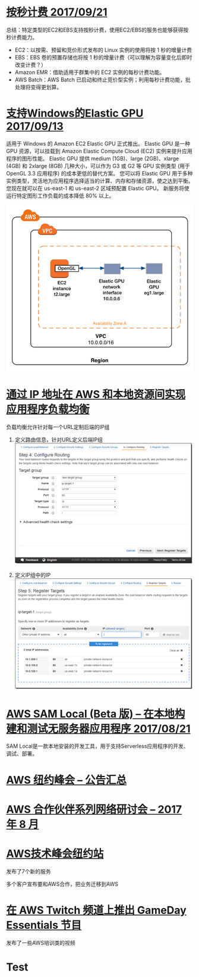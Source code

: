 # [按秒计费 2017/09/21](https://aws.amazon.com/cn/blogs/china/new-per-second-billing-for-ec2-instances-and-ebs-volumes/)

总结：特定类型的EC2和EBS支持按秒计费，使用EC2/EBS的服务也能够获得按秒计费能力。

- EC2：以按需、预留和竞价形式发布的 Linux 实例的使用将按 1 秒的增量计费
- EBS：EBS 卷的预置存储也将按 1 秒的增量计费（可以理解为容量变化后即时改变计费？）
- Amazon EMR：借助适用于群集中的 EC2 实例的每秒计费功能。
- AWS Batch：AWS Batch 已启动和终止竞价型实例；利用每秒计费功能，批处理将变得更划算。

# [支持Windows的Elastic GPU 2017/09/13](https://aws.amazon.com/cn/blogs/china/new-ec2-elastic-gpus-for-windows/)

适用于 Windows 的 Amazon EC2 Elastic GPU 正式推出。
Elastic GPU 是一种 GPU 资源，可以挂载到 Amazon Elastic Compute Cloud (EC2) 实例来提升应用程序的图形性能。
Elastic GPU 提供 medium (1GB)、large (2GB)、xlarge (4GB) 和 2xlarge (8GB) 几种大小，可以作为 G3 或 G2 等 GPU 实例类型 (用于 OpenGL 3.3 应用程序) 的成本更低的替代方案。
您可以将 Elastic GPU 用于多种实例类型，灵活地为应用程序选择适当的计算、内存和存储资源，使之达到平衡。
您现在就可以在 us-east-1 和 us-east-2 区域预配置 Elastic GPU。
新服务将使运行特定图形工作负载的成本降低 80% 以上。

![Elastic GPU通过网络方式使用](img/elastic-gpu-diagram.png)

# [通过 IP 地址在 AWS 和本地资源间实现应用程序负载均衡](https://aws.amazon.com/cn/blogs/china/new-application-load-balancing-via-ip-address-to-aws-on-premises-resources/)

负载均衡允许针对每一个URL定制后端的IP组

1. 定义路由信息，针对URL定义后端IP组
![定义路由信息](img/alb_create_target_group_ip_1.png)

2. 定义IP组中的IP
![定义IP组](img/alb_add_ip_targets_2.png)

# [AWS SAM Local (Beta 版) – 在本地构建和测试无服务器应用程序 2017/08/21](https://aws.amazon.com/cn/blogs/china/new-aws-sam-local-beta-build-and-test-serverless-applications-locally/)

SAM Local是一款本地安装的开发工具，用于支持Serverless应用程序的开发、调试、部署。

# [AWS 纽约峰会 – 公告汇总](https://aws.amazon.com/cn/blogs/china/aws-new-york-summit-announcement-summary/)

# [AWS 合作伙伴系列网络研讨会 – 2017 年 8 月](https://aws.amazon.com/cn/blogs/china/aws-partner-series-webinar-august-2017/)

# [AWS技术峰会纽约站](https://aws.amazon.com/cn/blogs/china/aws-technology-summit-new-york-station/)

发布了7个新的服务

多个客户宣布要和AWS合作，把业务迁移到AWS

# [在 AWS Twitch 频道上推出 GameDay Essentials 节目](https://aws.amazon.com/cn/blogs/china/game-day-essentials-show-on-twitch/)

发布了一些AWS培训类的视频

# Test